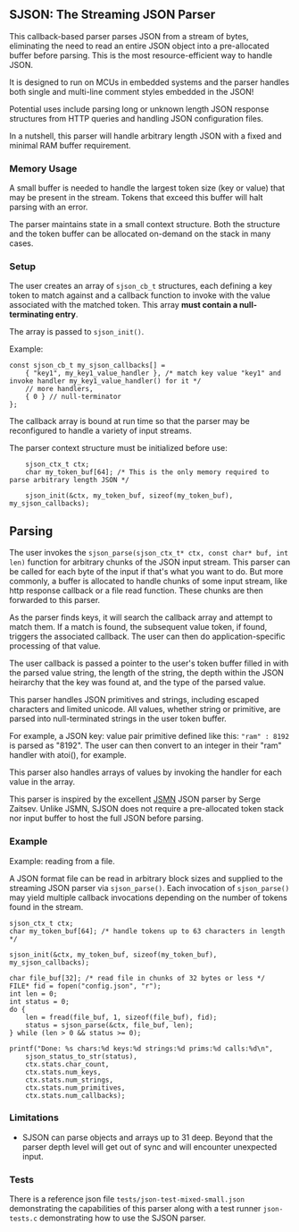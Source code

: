 ## SJSON: The Streaming JSON Parser

This callback-based parser parses JSON from a stream of bytes, eliminating the need to read an entire JSON object
into a pre-allocated buffer before parsing.  This is the most resource-efficient way to handle JSON.

It is designed to run on MCUs in embedded systems and the parser handles both single and multi-line comment styles embedded in the JSON!

Potential uses include parsing long or unknown length JSON response structures
from HTTP queries and handling JSON configuration files.

In a nutshell, this parser will handle arbitrary length JSON with a fixed and minimal RAM buffer requirement.


### Memory Usage

A small buffer is needed to handle the largest token size (key or value) that may be present in the stream.  Tokens that
exceed this buffer will halt parsing with an error. 

The parser maintains state in a small context structure.  Both the structure and the token buffer can be allocated 
on-demand on the stack in many cases.

### Setup

The user creates an array of `sjson_cb_t` structures, each defining a key token to match against and a callback function to
invoke with the value associated with the matched token.  This array **must contain a null-terminating entry**.

The array is passed to `sjson_init()`.

Example:

```
const sjson_cb_t my_sjson_callbacks[] = 
    { "key1", my_key1_value_handler }, /* match key value "key1" and invoke handler my_key1_value_handler() for it */
    // more handlers,
    { 0 } // null-terminator
};
```

The callback array is bound at run time so that the parser may be reconfigured to handle a variety of input streams.

The parser context structure must be initialized before use:

```
    sjson_ctx_t ctx;
    char my_token_buf[64]; /* This is the only memory required to parse arbitrary length JSON */

    sjson_init(&ctx, my_token_buf, sizeof(my_token_buf), my_sjson_callbacks);
```

## Parsing

The user invokes the `sjson_parse(sjson_ctx_t* ctx, const char* buf, int len)` function for arbitrary chunks of the JSON input stream.
This parser can be called for each byte of the input if that's what you want to do.  But more commonly, a buffer is allocated
to handle chunks of some input stream, like http response callback or a file read function.  These chunks are then forwarded to this parser.

As the parser finds keys, it will search the callback array and attempt to match them.  If a match is found, the subsequent value token, 
if found, triggers the associated callback.  The user can then do application-specific processing of that value.

The user callback is passed a pointer to the user's token buffer filled in with the parsed value string, the length of the string,
the depth within the JSON heirarchy that the key was found at, and the type of the parsed value.

This parser handles JSON primitives and strings, including escaped characters and limited unicode. 
All values, whether string or primitive, are parsed into null-terminated strings in the user token buffer.

For example, a JSON key: value pair primitive defined like this:  `"ram" : 8192`  is parsed as "8192".  The user can then convert to an integer
in their "ram" handler with atoi(), for example.

This parser also handles arrays of values by invoking the handler for each value in the array. 

This parser is inspired by the excellent [JSMN](https://github.com/zserge/jsmn) JSON parser by Serge Zaitsev.
Unlike JSMN, SJSON does not require a pre-allocated token stack nor input buffer to host the full JSON before parsing.

### Example

Example: reading from a file.

A JSON format file can be read in arbitrary block sizes and supplied to the streaming JSON parser via `sjson_parse()`.
Each invocation of `sjson_parse()` may yield multiple callback invocations depending on the number of tokens found in the stream.

```
sjson_ctx_t ctx;
char my_token_buf[64]; /* handle tokens up to 63 characters in length */

sjson_init(&ctx, my_token_buf, sizeof(my_token_buf), my_sjson_callbacks);

char file_buf[32]; /* read file in chunks of 32 bytes or less */
FILE* fid = fopen("config.json", "r");
int len = 0;
int status = 0;
do {
    len = fread(file_buf, 1, sizeof(file_buf), fid);
    status = sjson_parse(&ctx, file_buf, len);
} while (len > 0 && status >= 0);

printf("Done: %s chars:%d keys:%d strings:%d prims:%d calls:%d\n",
    sjson_status_to_str(status),
    ctx.stats.char_count,
    ctx.stats.num_keys,
    ctx.stats.num_strings,
    ctx.stats.num_primitives,
    ctx.stats.num_callbacks);

```

### Limitations

* SJSON can parse objects and arrays up to 31 deep.  Beyond that the parser depth level will get out of sync and will encounter unexpected input.

### Tests

There is a reference json file `tests/json-test-mixed-small.json` demonstrating the capabilities of this parser along with a test runner `json-tests.c` demonstrating how to use the SJSON parser.




